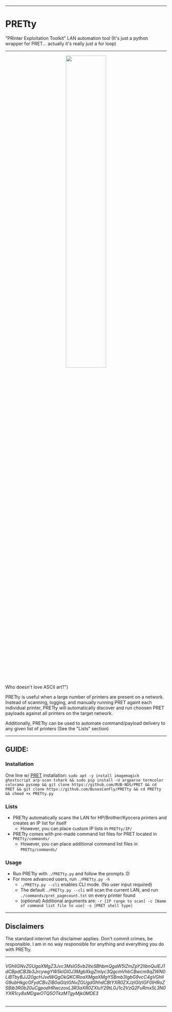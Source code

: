 ------------------------------------------------------------------------------------------------------

# PRETty
"PRinter Exploitation Toolkit" LAN automation tool
 (It's just a python wrapper for PRET... actually it's really just a for loop)
 
 ------------------------------------------------------------------------------------------------------

<p align="center"> <img src="https://github.com/BusesCanFly/PRETty/blob/master/screenshot.png" height="50%" width="50%"> 
	
Who doesn't love ASCII art?")

PRETty is useful when a large number of printers are present on a network. Instead of scanning, logging, and manually running PRET againt each individual printer, PRETty will automatically discover and run choosen PRET payloads against all printers on the target network.

Additionally, PRETty can be used to automate command/payload delivery to any given list of printers (See the "Lists" section)</p>

------------------------------------------------------------------------------------------------------

## GUIDE:

### Installation
One line w/ [PRET](https://github.com/RUB-NDS/PRET) installation: `sudo apt -y install imagemagick ghostscript arp-scan tshark && sudo pip install -U argparse termcolor colorama pysnmp && git clone https://github.com/RUB-NDS/PRET && cd PRET && git clone https://github.com/BusesCanFly/PRETty && cd PRETty && chmod +x PRETty.py`

### Lists
* PRETty automatically scans the LAN for HP/Brother/Kyocera printers and creates an IP list for itself
	* However, you can place custom IP lists in `PRETty/IP/`
* PRETty comes with pre-made command list files for PRET located in `PRETty/commands/`
	* However, you can place additional command list files in `PRETty/commands/`
	
### Usage
* Run PRETty with `./PRETty.py` and follow the prompts :D
* For more advanced users, run `./PRETty.py -h`
	* `./PRETty.py --cli` enables CLI mode. (No user input required)
	* The default `./PRETty.py --cli` will scan the current LAN, and run `./commands/pret_pagecount.txt` on every printer found
	* (optional) Additional arguments are: `-r [IP range to scan] -c [Name of command list file to use] -s [PRET shell type]`
	
------------------------------------------------------------------------------------------------------

## Disclaimers
The standard internet fun disclaimer applies. Don't commit crimes, be responsible. 
I am in no way responsible for anything and everything you do with PRETty.

------------------------------------------------------------------------------------------------------

###### VGhlIGNvZGUgaXMgZ3Jvc3MsIG5vb2IteSBhbmQgaW5lZmZpY2llbnQuIEJ1dCBpdCB3b3JrcywgYW5kIGl0J3MgbXkgZmlyc3QgcmVhbCBwcm9qZWN0LiBTbyBJJ20gcHJvdWQgOkQKClRoaXMgaXMgYSBmb3IgbG9vcC4gVGhlIG9ubHkgcGFydCBvZiB0aGlzIGNvZGUgdGhhdCBtYXR0ZXJzIGlzIGF0IHRoZSBib3R0b20uCgpodHRwczovL3R3aXR0ZXIuY29tL0J1c2VzQ2FuRmx5L3N0YXR1cy8xMDgwOTQ5OTkzMTgyMjk0MDE3

------------------------------------------------------------------------------------------------------
